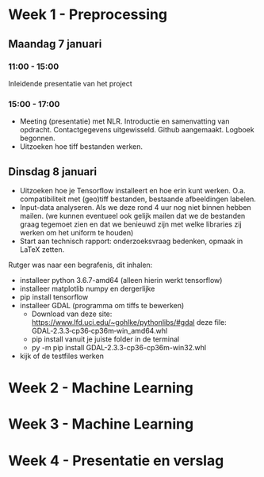 # Week 1 - Preprocessing

## Maandag 7 januari 
### 11:00 - 15:00
Inleidende presentatie van het project 
### 15:00 - 17:00
- Meeting (presentatie) met NLR. Introductie en samenvatting van opdracht. Contactgegevens uitgewisseld. Github aangemaakt. Logboek begonnen.
- Uitzoeken hoe tiff bestanden werken.

## Dinsdag 8 januari
- Uitzoeken hoe je Tensorflow installeert en hoe erin kunt werken. O.a. compatibiliteit met (geo)tiff bestanden, bestaande afbeeldingen labelen. 
- Input-data analyseren. Als we deze rond 4 uur nog niet binnen hebben mailen. (we kunnen eventueel ook gelijk mailen dat we de bestanden graag tegemoet zien en dat we benieuwd zijn met welke libraries zij werken om het uniform te houden)
- Start aan technisch rapport: onderzoeksvraag bedenken, opmaak in LaTeX zetten.

Rutger was naar een begrafenis, dit inhalen:
- installeer python 3.6.7-amd64 (alleen hierin werkt tensorflow)
- installeer matplotlib numpy en dergerlijke
- pip install tensorflow
- installeer GDAL (programma om tiffs te bewerken)   
  - Download van deze site: https://www.lfd.uci.edu/~gohlke/pythonlibs/#gdal deze file: GDAL‑2.3.3‑cp36‑cp36m‑win_amd64.whl
  - pip install vanuit je juiste folder in de terminal
  - py -m pip install GDAL-2.3.3-cp36-cp36m-win32.whl
- kijk of de testfiles werken


# Week 2 - Machine Learning
# Week 3 - Machine Learning
# Week 4 - Presentatie en verslag